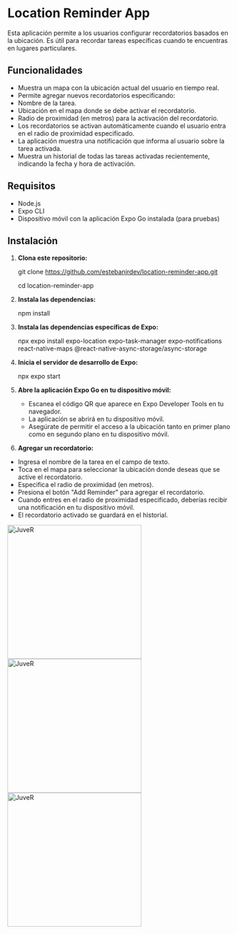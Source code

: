 # Location Reminder App

Esta aplicación permite a los usuarios configurar recordatorios basados en la ubicación. Es útil para recordar tareas específicas cuando te encuentras en lugares particulares.

## Funcionalidades

- Muestra un mapa con la ubicación actual del usuario en tiempo real.
- Permite agregar nuevos recordatorios especificando:
- Nombre de la tarea.
- Ubicación en el mapa donde se debe activar el recordatorio.
- Radio de proximidad (en metros) para la activación del recordatorio.
- Los recordatorios se activan automáticamente cuando el usuario entra en el radio de proximidad especificado.
- La aplicación muestra una notificación que informa al usuario sobre la tarea activada.
- Muestra un historial de todas las tareas activadas recientemente, indicando la fecha y hora de activación.

## Requisitos

- Node.js
- Expo CLI
- Dispositivo móvil con la aplicación Expo Go instalada (para pruebas)

## Instalación

1. **Clona este repositorio:**
   
   git clone <https://github.com/estebanjrdev/location-reminder-app.git>
   
   cd location-reminder-app
3. **Instala las dependencias:**
   
   npm install
5. **Instala las dependencias específicas de Expo:**
   
   npx expo install expo-location expo-task-manager expo-notifications react-native-maps @react-native-async-storage/async-storage
7. **Inicia el servidor de desarrollo de Expo:**
   
   npx expo start
9. **Abre la aplicación Expo Go en tu dispositivo móvil:** 
   - Escanea el código QR que aparece en Expo Developer Tools en tu navegador.
   - La aplicación se abrirá en tu dispositivo móvil.
   - Asegúrate de permitir el acceso a la ubicación tanto en primer plano como en   segundo plano en tu dispositivo móvil.
10. **Agregar un recordatorio:** 
   - Ingresa el nombre de la tarea en el campo de texto.
   - Toca en el mapa para seleccionar la ubicación donde deseas que se active el recordatorio.
   - Especifica el radio de proximidad (en metros).
   - Presiona el botón "Add Reminder" para agregar el recordatorio.
   - Cuando entres en el radio de proximidad especificado, deberías recibir una notificación en tu dispositivo móvil.
   - El recordatorio activado se guardará en el historial.
<div>
<img src="https://user-images.githubusercontent.com/106480242/234586158-80149220-5f64-459a-b9c4-01689f857ada.PNG" alt="JuveR" width="300px">
<img src="https://user-images.githubusercontent.com/106480242/234588548-edb05ed9-e00e-4dee-83c3-5424e0a02307.PNG" alt="JuveR" width="300px">
<img src="https://user-images.githubusercontent.com/106480242/234588841-6256b9bb-72da-48df-be83-b3cbd78ebe6f.PNG" alt="JuveR" width="300px">
</div>
